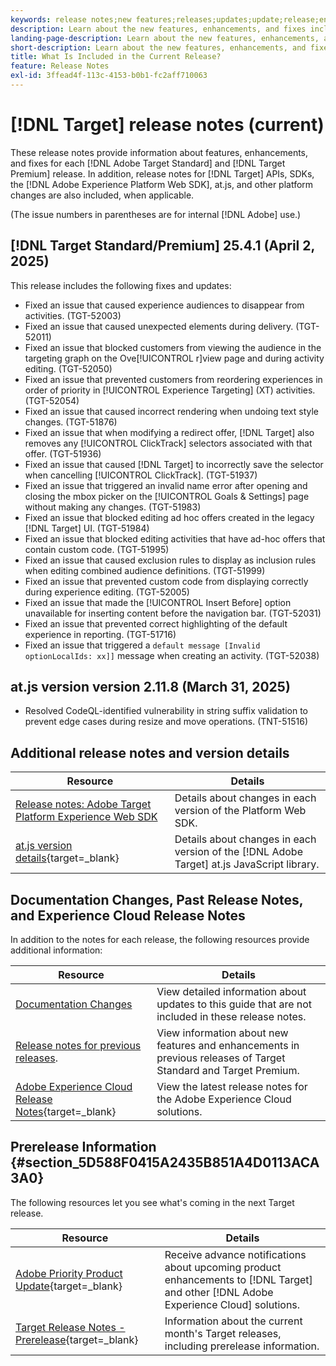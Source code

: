```yaml
---
keywords: release notes;new features;releases;updates;update;release;enhancement;enhancements;fixes;bug fixes;updates,current updates
description: Learn about the new features, enhancements, and fixes included in the current release of [!DNL Adobe Target], including SDKs, APIs, and JavaScript libraries.
landing-page-description: Learn about the new features, enhancements, and fixes included in the current release of [!DNL Adobe Target].
short-description: Learn about the new features, enhancements, and fixes included in the current release of [!DNL Adobe Target].
title: What Is Included in the Current Release?
feature: Release Notes
exl-id: 3ffead4f-113c-4153-b0b1-fc2aff710063
---
```

# [!DNL Target] release notes (current)

These release notes provide information about features, enhancements, and fixes for each [!DNL Adobe Target Standard] and [!DNL Target Premium] release. In addition, release notes for [!DNL Target] APIs, SDKs, the [!DNL Adobe Experience Platform Web SDK], at.js, and other platform changes are also included, when applicable.

(The issue numbers in parentheses are for internal [!DNL Adobe] use.)

## [!DNL Target Standard/Premium] 25.4.1 (April 2, 2025)

This release includes the following fixes and updates:

* Fixed an issue that caused experience audiences to disappear from activities. (TGT-52003)
* Fixed an issue that caused unexpected elements during delivery. (TGT-52011)
* Fixed an issue that blocked customers from viewing the audience in the targeting graph on the Ove[!UICONTROL r]view page and during activity editing. (TGT-52050)
* Fixed an issue that prevented customers from reordering experiences in order of priority in [!UICONTROL Experience Targeting] (XT) activities. (TGT-52054)
* Fixed an issue that caused incorrect rendering when undoing text style changes. (TGT-51876)
* Fixed an issue that when modifying a redirect offer, [!DNL Target] also removes any [!UICONTROL ClickTrack] selectors associated with that offer. (TGT-51936)
* Fixed an issue that caused [!DNL Target] to incorrectly save the selector when cancelling [!UICONTROL ClickTrack]. (TGT-51937)
* Fixed an issue that triggered an invalid name error after opening and closing the mbox picker on the [!UICONTROL Goals & Settings] page without making any changes. (TGT-51983)
* Fixed an issue that blocked editing ad hoc offers created in the legacy [!DNL Target] UI. (TGT-51984)
* Fixed an issue that blocked editing activities that have ad-hoc offers that contain custom code. (TGT-51995)
* Fixed an issue that caused exclusion rules to display as inclusion rules when editing combined audience definitions. (TGT-51999)
* Fixed an issue that prevented custom code from displaying correctly during experience editing. (TGT-52005)
* Fixed an issue that made the [!UICONTROL Insert Before] option unavailable for inserting content before the navigation bar. (TGT-52031)
* Fixed an issue that prevented correct highlighting of the default experience in reporting. (TGT-51716)
* Fixed an issue that triggered a `default message [Invalid optionLocalIds: xx]]` message when creating an activity. (TGT-52038)

## at.js version version 2.11.8 (March 31, 2025)

* Resolved CodeQL-identified vulnerability in string suffix validation to prevent edge cases during resize and move operations. (TNT-51516)

## Additional release notes and version details

|Resource|Details|
|--- |--- |
|[Release notes: Adobe Target Platform Experience Web SDK](https://experienceleague.adobe.com/docs/experience-platform/edge/release-notes.html?lang=en)|Details about changes in each version of the Platform Web SDK.|
|[at.js version details](https://experienceleague.adobe.com/docs/target-dev/developer/client-side/at-js-implementation/target-atjs-versions.html){target=_blank}|Details about changes in each version of the [!DNL Adobe Target] at.js JavaScript library.|
     
## Documentation Changes, Past Release Notes, and Experience Cloud Release Notes

In addition to the notes for each release, the following resources provide additional information:

|Resource|Details|
|--- |--- |
|[Documentation Changes](/help/main/r-release-notes/doc-change.md)|View detailed information about updates to this guide that are not included in these release notes.|
|[Release notes for previous releases](/help/main/r-release-notes/release-notes-for-previous-releases.md).|View information about new features and enhancements in previous releases of Target Standard and Target Premium.|
|[Adobe Experience Cloud Release Notes](https://experienceleague.adobe.com/docs/release-notes/experience-cloud/current.html){target=_blank}|View the latest release notes for the Adobe Experience Cloud solutions.|

## Prerelease Information {#section_5D588F0415A2435B851A4D0113ACA3A0}

The following resources let you see what's coming in the next Target release.

|Resource|Details|
|--- |--- |
|[Adobe Priority Product Update](https://www.adobe.com/subscription/priority-product-update.html){target=_blank}|Receive advance notifications about upcoming product enhancements to [!DNL Target] and other [!DNL Adobe Experience Cloud] solutions.|
|[Target Release Notes - Prerelease](/help/main/r-release-notes/target-release-notes.md){target=_blank}|Information about the current month's Target releases, including prerelease information.|
